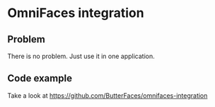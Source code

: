# OmniFaces integration

## Problem
There is no problem. Just use it in one application.

## Code example
Take a look at https://github.com/ButterFaces/omnifaces-integration